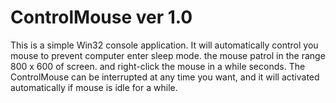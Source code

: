 # ControlMouse ver 1.0
This is a simple Win32 console application. It will automatically control you mouse to prevent computer enter sleep mode.
the mouse patrol in the range 800 x 600 of screen. and right-click the mouse in a while seconds. The ControlMouse can be interrupted at
any time you want, and it will activated automatically if mouse is idle for a while.
